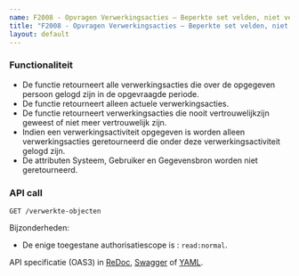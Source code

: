 ```yaml
---
name: F2008 - Opvragen Verwerkingsacties – Beperkte set velden, niet vertrouwelijk of vertrouwelijkheid opgeheven
title: "F2008 - Opvragen Verwerkingsacties – Beperkte set velden, niet vertrouwelijk of vertrouwelijkheid opgeheven"
layout: default
---
```


### Functionaliteit

* De functie retourneert alle verwerkingsacties die over de opgegeven persoon gelogd zijn in de opgevraagde periode.
* De functie retourneert alleen actuele verwerkingsacties.
* De functie retourneert verwerkingsacties die nooit vertrouwelijkzijn geweest of niet meer vertrouwelijk zijn.
* Indien een verwerkingsactiviteit opgegeven is worden alleen verwerkingsacties geretourneerd die onder deze verwerkingsactiviteit gelogd zijn.
* De attributen Systeem, Gebruiker en Gegevensbron worden niet geretourneerd.


### API call

`GET /verwerkte-objecten`

Bijzonderheden:
* De enige toegestane authorisatiescope is : `read:normal`.


API specificatie (OAS3) in
  [ReDoc](http://redocly.github.io/redoc/?url=https://raw.githubusercontent.com/VNG-Realisatie/gemma-verwerkingenlogging/master/docs/_content/api-read/oas-specification/logging-verwerkingen-api/openapi.yaml#operation/verwerkte-objecten_list),
  [Swagger](https://petstore.swagger.io/?url=https://raw.githubusercontent.com/VNG-Realisatie/gemma-verwerkingenlogging/master/docs/_content/api-read/oas-specification/logging-verwerkingen-api/openapi.yaml#operation/verwerkte-objecten_list) of
  [YAML](https://raw.githubusercontent.com/VNG-Realisatie/gemma-verwerkingenlogging/master/docs/_content/api-read/oas-specification/logging-verwerkingen-api/openapi.yaml#operation/verwerkte-objecten_list).

